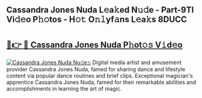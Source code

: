 ## Cassandra Jones Nuda L𝚎a𝚔ed N𝚞𝚍e - Part-9TI Vi𝚍𝚎o P𝚑𝚘tos - H𝚘𝚝 O𝚗𝚕yf𝚊ns L𝚎a𝚔s 8DUCC

# <h2><a href="http://kf5k2z.oniu.top/?m=Cassandra+Jones+Nuda">🔗👉 🔴 Cassandra Jones Nuda P𝚑ot𝚘𝚜 V𝚒d𝚎o</a></h2>

[![Cassandra Jones Nuda Nu𝚍e𝚜](https://i.imgur.com/0qMVB7G.gif)](http://kf5k2z.oniu.top/?m=Cassandra+Jones+Nuda)
Digital media artist and amusement provider Cassandra Jones Nuda, famed for sharing dance and lifestyle content via popular dance routines and brief clips. Exceptional magician's apprentice Cassandra Jones Nuda, famed for their remarkable abilities and accomplishments in learning the art of magic.  
